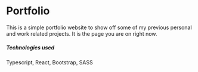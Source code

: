 # Portfolio
This is a simple portfolio website to show off some of my previous personal and work related projects. It is the page you are on right now.

##### Technologies used
Typescript, React, Bootstrap, SASS